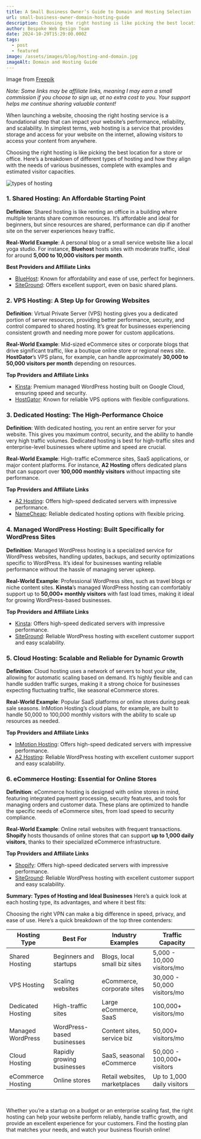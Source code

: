 ```yaml
---
title: A Small Business Owner’s Guide to Domain and Hosting Selection
url: small-business-owner-domain-hosting-guide
description: Choosing the right hosting is like picking the best location for a store or office. Here’s a breakdown of different types of hosting and how they align with the needs of various businesses, complete with examples and estimated visitor capacities.
author: Bespoke Web Design Team
date: 2024-10-29T15:29:00.000Z
tags:
  - post
  - featured
image: /assets/images/blog/hosting-and-domain.jpg
imageAlt: Domain and Hosting Guide
---
```

Image from <a href="https://www.freepik.com/free-vector/gradient-website-hosting-illustration_22112053.htm#fromView=search&page=2&position=0&uuid=ef9e71d2-6739-42c2-ad5b-bf56c1b8ddaf" target="_blank">Freepik</a>

*Note: Some links may be affiliate links, meaning I may earn a small commission if you choose to sign up, at no extra cost to you. Your support helps me continue sharing valuable content!*

When launching a website, choosing the right hosting service is a foundational step that can impact your website’s performance, reliability, and scalability. In simplest terms, web hosting is a service that provides storage and access for your website on the internet, allowing visitors to access your content from anywhere.

Choosing the right hosting is like picking the best location for a store or office. Here’s a breakdown of different types of hosting and how they align with the needs of various businesses, complete with examples and estimated visitor capacities.

<img src="/assets/images/blog/bram-naus-n8qb1zakk88-unsplash.jpg" alt="types of hosting"/>

<h3>1. Shared Hosting: An Affordable Starting Point</h3>

**Definition**: Shared hosting is like renting an office in a building where multiple tenants share common resources. It’s affordable and ideal for beginners, but since resources are shared, performance can dip if another site on the server experiences heavy traffic.

**Real-World Example**: A personal blog or a small service website like a local yoga studio. For instance, **Bluehost** hosts sites with moderate traffic, ideal for around **5,000 to 10,000 visitors per month**.

**Best Providers and Affiliate Links**

* <a href="https://bluehost.sjv.io/c/5804036/1376228/11352" target="_blank">BlueHost</a>: Known for affordability and ease of use, perfect for beginners.
* <a href="https://www.siteground.com/index.htm?afcode=5755263dd5d959d992ef64afec5ec047" target="_blank">SiteGround</a>: Offers excellent support, even on basic shared plans.

<h3>2. VPS Hosting: A Step Up for Growing Websites</h3>

**Definition**: Virtual Private Server (VPS) hosting gives you a dedicated portion of server resources, providing better performance, security, and control compared to shared hosting. It’s great for businesses experiencing consistent growth and needing more power for custom applications.

**Real-World Example**: Mid-sized eCommerce sites or corporate blogs that drive significant traffic, like a boutique online store or regional news site. **HostGator**’s VPS plans, for example, can handle approximately **30,000 to 50,000 visitors per month** depending on resources.

**Top Providers and Affiliate Links**

* <a href="https://partners.inmotionhosting.com/c/5804036/412245/4222" target="_blank">Kinsta</a>: Premium managed WordPress hosting built on Google Cloud, ensuring speed and security.
* <a href="https://partners.hostgator.com/zN6vbM" target="_blank">HostGator</a>: Known for reliable VPS options with flexible configurations.

<h3>3. Dedicated Hosting: The High-Performance Choice</h3>

**Definition**: With dedicated hosting, you rent an entire server for your website. This gives you maximum control, security, and the ability to handle very high traffic volumes. Dedicated hosting is best for high-traffic sites and enterprise-level businesses where uptime and speed are crucial.

**Real-World Example**: High-traffic eCommerce sites, SaaS applications, or major content platforms. For instance, **A2 Hosting** offers dedicated plans that can support over **100,000 monthly visitors** without impacting site performance.

**Top Providers and Affiliate Links**
* <a href="http://www.a2hosting.com/?aid=671703849eb2f&cid=edae5de3" target="_blank">A2 Hosting</a>: Offers high-speed dedicated servers with impressive performance.
* <a href="https://namecheap.pxf.io/Kjov1a" target="_blank">NameCheap</a>: Reliable dedicated hosting options with flexible pricing.

<h3>4. Managed WordPress Hosting: Built Specifically for WordPress Sites</h3>

**Definition**: Managed WordPress hosting is a specialized service for WordPress websites, handling updates, backups, and security optimizations specific to WordPress. It’s ideal for businesses wanting reliable performance without the hassle of managing server upkeep.

**Real-World Example**: Professional WordPress sites, such as travel blogs or niche content sites. **Kinsta**’s managed WordPress hosting can comfortably support up to **50,000+ monthly visitors** with fast load times, making it ideal for growing WordPress-based businesses.

**Top Providers and Affiliate Links**
* <a href="https://kinsta.com/?kaid=UCBVFNLRZCQM%EF%BF%BC-Add%EF%BF%BCDream" target="_blank">Kinsta</a>: Offers high-speed dedicated servers with impressive performance.
* <a href="https://www.siteground.com/index.htm?afcode=5755263dd5d959d992ef64afec5ec047" target="_blank">SiteGround</a>: Reliable WordPress hosting with excellent customer support and easy scalability.

<h3>5. Cloud Hosting: Scalable and Reliable for Dynamic Growth</h3>

**Definition**: Cloud hosting uses a network of servers to host your site, allowing for automatic scaling based on demand. It’s highly flexible and can handle sudden traffic surges, making it a strong choice for businesses expecting fluctuating traffic, like seasonal eCommerce stores.

**Real-World Example**: Popular SaaS platforms or online stores during peak sale seasons. InMotion Hosting’s cloud plans, for example, are built to handle 50,000 to 100,000 monthly visitors with the ability to scale up resources as needed.

**Top Providers and Affiliate Links**
* <a href="https://partners.inmotionhosting.com/c/5804036/412245/4222" target="_blank">InMotion Hosting</a>: Offers high-speed dedicated servers with impressive performance.
* <a href="http://www.a2hosting.com/?aid=671703849eb2f&cid=edae5de3" target="_blank">A2 Hosting</a>: Reliable WordPress hosting with excellent customer support and easy scalability.


<h3>6. eCommerce Hosting: Essential for Online Stores</h3>

**Definition**: eCommerce hosting is designed with online stores in mind, featuring integrated payment processing, security features, and tools for managing orders and customer data. These plans are optimized to handle the specific needs of eCommerce sites, from load speed to security compliance.

**Real-World Example**: Online retail websites with frequent transactions. **Shopify** hosts thousands of online stores that can support **up to 1,000 daily visitors**, thanks to their specialized eCommerce infrastructure.

**Top Providers and Affiliate Links**
* <a href="https://shopify.pxf.io/c/5804036/1061744/13624" target="_blank">Shopify</a>: Offers high-speed dedicated servers with impressive performance.
* <a href="https://www.siteground.com/index.htm?afcode=5755263dd5d959d992ef64afec5ec047" target="_blank">SiteGround</a>: Reliable WordPress hosting with excellent customer support and easy scalability.

**Summary: Types of Hosting and Ideal Businesses**
Here’s a quick look at each hosting type, its advantages, and where it best fits:

Choosing the right VPN can make a big difference in speed, privacy, and ease of use. Here’s a quick breakdown of the top three contenders:

<section id="table-1669">
  <div class="cs-container">
      <div class="cs-content">
      </div>
      <table class="cs-table">
          <thead>
              <tr class="cs-color">
                  <th class="cs-th">Hosting Type</th>
                  <th class="cs-th">Best For</th>
                  <th class="cs-th">Industry Examples</th>
                  <th class="cs-th">Traffic Capacity</th>
              </tr>
          </thead>
          <tbody>
              <tr class="cs-tr">
                  <td class="cs-td">Shared Hosting</td>
                  <td class="cs-td">Beginners and startups</td>
                  <td class="cs-td">Blogs, local small biz sites</td>
                  <td class="cs-td">5,000 - 10,000 visitors/mo</td>
              </tr>
              <tr class="cs-tr">
                  <td class="cs-td">VPS Hosting</td>
                  <td class="cs-td">Scaling websites</td>
                  <td class="cs-td">eCommerce, corporate sites</td>
                  <td class="cs-td">30,000 - 50,000 visitors/mo</td>
              </tr>
              <tr class="cs-tr">
                  <td class="cs-td">Dedicated Hosting</td>
                  <td class="cs-td">High-traffic sites</td>
                  <td class="cs-td">Large eCommerce, SaaS</td>
                  <td class="cs-td">100,000+ visitors/mo</td>
              </tr>
              <tr class="cs-tr">
                  <td class="cs-td">Managed WordPress</td>
                  <td class="cs-td">WordPress-based businesses</td>
                  <td class="cs-td">Content sites, service biz</td>
                  <td class="cs-td">50,000+ visitors/mo</td>
              </tr>
              <tr class="cs-tr">
                  <td class="cs-td">Cloud Hosting</td>
                  <td class="cs-td">Rapidly growing businesses</td>
                  <td class="cs-td">SaaS, seasonal eCommerce</td>
                  <td class="cs-td">50,000 - 100,000+ visitors</td>
              </tr>
              <tr class="cs-tr">
                  <td class="cs-td">eCommerce Hosting</td>
                  <td class="cs-td">Online stores</td>
                  <td class="cs-td">Retail websites, marketplaces</td>
                  <td class="cs-td">Up to 1,000 daily visitors</td>
              </tr>
          </tbody>
      </table>
  </div>
  <br />
</section>

Whether you’re a startup on a budget or an enterprise scaling fast, the right hosting can help your website perform reliably, handle traffic growth, and provide an excellent experience for your customers. Find the hosting plan that matches your needs, and watch your business flourish online!